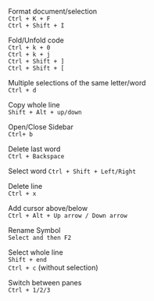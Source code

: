 Format document/selection  
    `Ctrl + K + F`  
    `Ctrl + Shift + I`  

Fold/Unfold code  
    `Ctrl + k + 0`  
    `Ctrl + k + j`  
    `Ctrl + Shift + ]`  
    `Ctrl + Shift + [`  


Multiple selections of the same letter/word  
    `Ctrl + d`  

Copy whole line  
    `Shift + Alt + up/down`  

Open/Close Sidebar  
    `Ctrl+ b`  

Delete last word  
    `Ctrl + Backspace`  

Select word
    `Ctrl + Shift + Left/Right`

Delete line  
    `Ctrl + x`  

Add cursor above/below  
    `Ctrl + Alt + Up arrow / Down arrow`  

Rename Symbol  
    `Select and then F2`  

Select whole line  
    `Shift + end`  
    `Ctrl + c` (without selection)  

Switch between panes  
    `Ctrl + 1/2/3`  